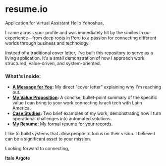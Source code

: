 # resume.io
Application for Virtual Assistant
Hello Yehoshua,

I came across your profile and was immediately hit by the similes in our experience—from deep roots in Peru to a passion for connecting different worlds through business and technology.

Instead of a traditional cover letter, I've built this repository to serve as a living application. It's a small demonstration of how I approach work: structured, value-driven, and system-oriented.

### What's Inside:

*   **[A Message for You](A-Message-for-You.md):** My direct "cover letter" explaining why I'm reaching out.
*   **[My Value Proposition](My-Value-Proposition.md):** A concise, bullet-point summary of the specific value I can bring to your work connecting Israeli tech with Latin America.
*   **[Case Studies](./Case-Studies):** Two brief examples of my work, demonstrating how I turn operational challenges into automated solutions.
*   **[My Resume](Italo_Argote_Resume.pdf):** My formal resume for your records.

I like to build systems that allow people to focus on their vision. I believe I can be a significant asset to your mission.

Looking forward to connecting,

**Italo Argote**
